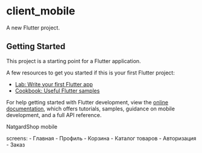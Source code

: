 # client_mobile

A new Flutter project.

## Getting Started

This project is a starting point for a Flutter application.

A few resources to get you started if this is your first Flutter project:

- [Lab: Write your first Flutter app](https://docs.flutter.dev/get-started/codelab)
- [Cookbook: Useful Flutter samples](https://docs.flutter.dev/cookbook)

For help getting started with Flutter development, view the
[online documentation](https://docs.flutter.dev/), which offers tutorials,
samples, guidance on mobile development, and a full API reference.

NatgardShop mobile

screens:
    - Главная
    - Профиль
    - Корзина
    - Каталог товаров
    - Авторизация
    - Заказ 
